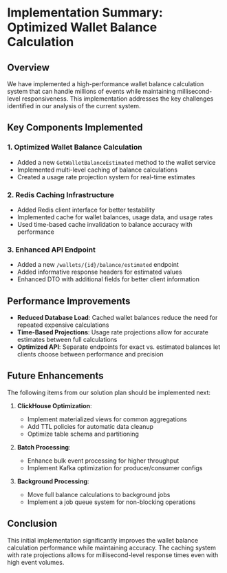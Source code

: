 # Implementation Summary: Optimized Wallet Balance Calculation

## Overview
We have implemented a high-performance wallet balance calculation system that can handle millions of events while maintaining millisecond-level responsiveness. This implementation addresses the key challenges identified in our analysis of the current system.

## Key Components Implemented

### 1. Optimized Wallet Balance Calculation
- Added a new `GetWalletBalanceEstimated` method to the wallet service
- Implemented multi-level caching of balance calculations
- Created a usage rate projection system for real-time estimates

### 2. Redis Caching Infrastructure
- Added Redis client interface for better testability
- Implemented cache for wallet balances, usage data, and usage rates
- Used time-based cache invalidation to balance accuracy with performance

### 3. Enhanced API Endpoint
- Added a new `/wallets/{id}/balance/estimated` endpoint
- Added informative response headers for estimated values
- Enhanced DTO with additional fields for better client information

## Performance Improvements
- **Reduced Database Load**: Cached wallet balances reduce the need for repeated expensive calculations
- **Time-Based Projections**: Usage rate projections allow for accurate estimates between full calculations
- **Optimized API**: Separate endpoints for exact vs. estimated balances let clients choose between performance and precision

## Future Enhancements
The following items from our solution plan should be implemented next:

1. **ClickHouse Optimization**:
   - Implement materialized views for common aggregations
   - Add TTL policies for automatic data cleanup
   - Optimize table schema and partitioning

2. **Batch Processing**:
   - Enhance bulk event processing for higher throughput
   - Implement Kafka optimization for producer/consumer configs

3. **Background Processing**:
   - Move full balance calculations to background jobs
   - Implement a job queue system for non-blocking operations

## Conclusion
This initial implementation significantly improves the wallet balance calculation performance while maintaining accuracy. The caching system with rate projections allows for millisecond-level response times even with high event volumes. 